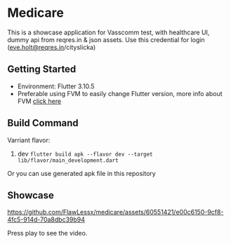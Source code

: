 # Medicare

This is a showcase application for Vasscomm test, with healthcare UI, dummy api from reqres.in & json assets.
Use this credential for login (eve.holt@reqres.in/cityslicka)

## Getting Started

- Environment: Flutter 3.10.5
- Preferable using FVM to easily change Flutter version, more info about FVM [click here](https://fvm.app/)

## Build Command

Varriant flavor:

1. dev `flutter build apk --flavor dev --target lib/flavor/main_development.dart`

Or you can use generated apk file in this repository

## Showcase

https://github.com/FlawLessx/medicare/assets/60551421/e00c6150-9cf8-4fc5-914d-70a8dbc39b94

Press play to see the video.
